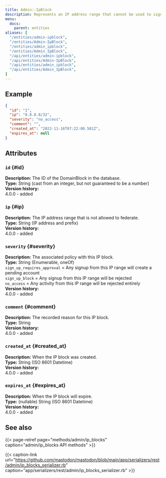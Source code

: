 ```yaml
---
title: Admin::IpBlock
description: Represents an IP address range that cannot be used to sign up.
menu:
  docs:
    parent: entities
aliases: [
  "/entities/admin-ipblock",
  "/entities/Admin-IpBlock",
  "/entities/admin_ipblock",
  "/entities/Admin_IpBlock",
  "/api/entities/admin-ipblock",
  "/api/entities/Admin-IpBlock",
  "/api/entities/admin_ipblock",
  "/api/entities/Admin_IpBlock",
]
---
```


## Example

```json
{
  "id": "1",
  "ip": "8.8.8.8/32",
  "severity": "no_access",
  "comment": "",
  "created_at": "2022-11-16T07:22:00.501Z",
  "expires_at": null
}
```

## Attributes

### `id` {#id}

**Description:** The ID of the DomainBlock in the database.\
**Type:** String (cast from an integer, but not guaranteed to be a number)\
**Version history:**\
4.0.0 - added

### `ip` {#ip}

**Description:** The IP address range that is not allowed to federate.\
**Type:** String (IP address and prefix)\
**Version history:**\
4.0.0 - added

### `severity` {#severity}

**Description:** The associated policy with this IP block.\
**Type:** String (Enumerable, oneOf)\
`sign_up_requires_approval` = Any signup from this IP range will create a pending account\
`sign_up_block` = Any signup from this IP range will be rejected\
`no_access` = Any activity from this IP range will be rejected entirely\
**Version history:**\
4.0.0 - added

### `comment` {#comment}

**Description:** The recorded reason for this IP block.\
**Type:** String\
**Version history:**\
4.0.0 - added

### `created_at` {#created_at}

**Description:** When the IP block was created.\
**Type:** String (ISO 8601 Datetime)\
**Version history:**\
4.0.0 - added

### `expires_at` {#expires_at}

**Description:** When the IP block will expire.\
**Type:** (nullable) String (ISO 8601 Datetime)\
**Version history:**\
4.0.0 - added

## See also

{{< page-relref page="methods/admin/ip_blocks" caption="admin/ip_blocks API methods" >}}

{{< caption-link url="https://github.com/mastodon/mastodon/blob/main/app/serializers/rest/admin/ip_blocks_serializer.rb" caption="app/serializers/rest/admin/ip_blocks_serializer.rb" >}}
